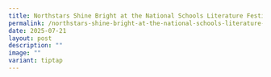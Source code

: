 ```yaml
---
title: Northstars Shine Bright at the National Schools Literature Festival 2025
permalink: /northstars-shine-bright-at-the-national-schools-literature-festival-2025/
date: 2025-07-21
layout: post
description: ""
image: ""
variant: tiptap
---
```

